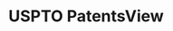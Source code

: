---
layout: default
bigquery: https://console.cloud.google.com/bigquery?p=patents-public-data&d=patentsview&page=dataset
citation: Attribution should be given to PatentsView for use, distribution, or derivative
  works.
code: https://github.com/CSSIP-AIR/PatentsView-Code-Snippets/
contributors: USPTO
cost: None
description: 'PatentsView includes US patent data including raw data (summaries, applications,
  pregrant applications), disambugations of inventors and assignees, and inventor
  gender estimates.  Also foreign priority data, # of figures and sheets, and government
  interest statements.'
documentation: https://patentsview.org/query/builder-faqs
last_edit: 04/09/2022, 17:26:12
location: https://patentsview.org/
maintained_by: USPTO
record_creation_timestamp: 12/2/2020 17:20:46
schema_fields:
- section
- level_two
- title
- latlong
- classification_status
- ipc_version_indicator
- mainclass_id
- disamb_assignee_id_20181127
- abstract
- organization
- num
- county_fips
- male_flag
- disamb_assignee_id_20190820
- sector_title
- disamb_inventor_id_20200630
- disamb_inventor_id_20171003
- attribution_status
- group
- id
- section_id
- level_three
- male
- disamb_inventor_id_20190312
- application_id
- series_code
- filename
- disamb_assignee_id_20191231
- county
- num_sheets
- term_disclaimer
- disamb_inventor_id_20180528
- disamb_assignee_id_20200331
- name
- state
- category_id
- disamb_inventor_id_20170808
- rawassignee_id
- f371_date
- group_id
- disamb_inventor_id_20200331
- organization_id
- citation_id
- disamb_assignee_id_20190312
- deceased
- subclass
- fname
- disamb_inventor_id_20191008
- subcategory_id
- length
- assignee_id
- subclass_id
- name_first
- disamb_inventor_id_20171226
- publication_number
- longitude
- text
- disamb_inventor_id_20201229
- term_extension
- exemplary
- latin_name
- disamb_inventor_id_20181127
- date
- country_transformed
- disamb_assignee_id_20200929
- num_claims
- lapse_of_patent
- relkind
- dependent
- doc_type
- variety
- inventor_id
- city
- sequence
- num_figures
- location_id
- name_last
- lname
- role
- contract_award_number
- reldocno
- gi_statement
- country
- classification_level
- status
- disamb_inventor_id_20190820
- uuid
- level_one
- rawlocation_id
- main_group
- rule_47
- field_id
- _371_date
- rel_id
- subsection_id
- number
- classification_data_source
- action_date
- withdrawn
- doctype
- disamb_assignee_id_20200630
- subgroup_id
- disamb_inventor_id_20200929
- disamb_inventor_id_20191231
- lawyer_id
- subgroup
- disamb_assignee_id_20191008
- field_title
- designation
- disamb_inventor_id_20170307
- term_grant
- applicant_type
- disclaimer_date
- symbol_position
- type
- kind
- state_fips
- _102_date
- f102_date
- ipc_class
- category
- rawinventor_id
- latitude
- classification_value
- patent_id
shortname: patentsview
tags:
- disambiguation
- United States
- gender
terms_of_use: Creative Commons Attribution 4.0 International License.
timeframe: 1963-1999
title: USPTO PatentsView
uuid: cf1780b1-e265-4e49-8d1d-83b9cfe0fd9a
---